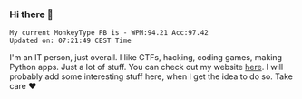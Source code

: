 ### Hi there 👋
<!-- PB START -->
```
My current MonkeyType PB is - WPM:94.21 Acc:97.42
Updated on: 07:21:49 CEST Time
```
<!-- PB END -->
I'm an IT person, just overall. I like CTFs, hacking, coding games, making Python apps. Just a lot of stuff.
You can check out my website [here](https://skill3472.github.io/).
I will probably add some interesting stuff here, when I get the idea to do so. Take care ❤️
